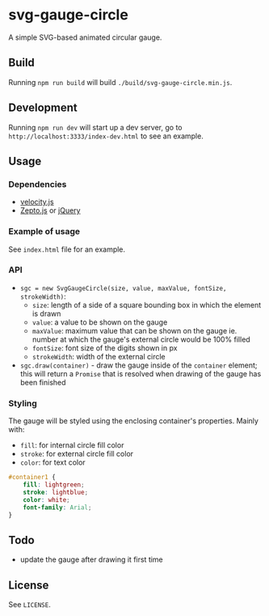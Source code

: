 # svg-gauge-circle

A simple SVG-based animated circular gauge.

## Build

Running `npm run build` will build `./build/svg-gauge-circle.min.js`.

## Development

Running `npm run dev` will start up a dev server, go to `http://localhost:3333/index-dev.html` to see an example.

## Usage

### Dependencies

  * [velocity.js](http://velocityjs.org/)
  * [Zepto.js](http://zeptojs.com/) or [jQuery](https://jquery.com/)

### Example of usage

See `index.html` file for an example.

### API

* `sgc = new SvgGaugeCircle(size, value, maxValue, fontSize, strokeWidth)`:
  * `size`: length of a side of a square bounding box in which the element is drawn
  * `value`: a value to be shown on the gauge
  * `maxValue`: maximum value that can be shown on the gauge ie. number at which the gauge's external circle would be 100% filled
  * `fontSize`: font size of the digits shown in px
  * `strokeWidth`: width of the external circle
* `sgc.draw(container)` - draw the gauge inside of the `container` element; this will return a `Promise` that is resolved when drawing of the gauge has been finished

### Styling

The gauge will be styled using the enclosing container's properties. Mainly with:
  * `fill`: for internal circle fill color
  * `stroke`: for external circle fill color
  * `color`: for text color
```css
#container1 {
    fill: lightgreen;
    stroke: lightblue;
    color: white;
    font-family: Arial;
}
```

## Todo

  * update the gauge after drawing it first time

## License

See `LICENSE`.
